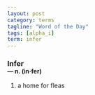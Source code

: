 ```yaml
---
layout: post
category: terms
tagline: "Word of the Day"
tags: [alpha_i]
term: infer
---
```


<h3>Infer<br/> <small>&mdash; n. (in<span>&middot;</span>fer)</small></h3>
<p><ol>
<li>a home for fleas</li>
</ol></p>

